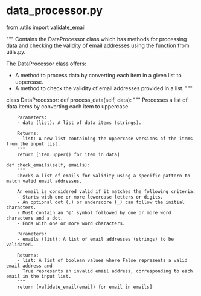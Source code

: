 # data_processor.py
from .utils import validate_email

"""
Contains the DataProcessor class which has methods for processing data and checking the validity of email addresses using the function from utils.py. 

The DataProcessor class offers:
- A method to process data by converting each item in a given list to uppercase.
- A method to check the validity of email addresses provided in a list.
"""

class DataProcessor:
    def process_data(self, data):
        """
        Processes a list of data items by converting each item to uppercase.

        Parameters:
        - data (list): A list of data items (strings).

        Returns:
        - list: A new list containing the uppercase versions of the items from the input list.
        """
        return [item.upper() for item in data]
    
    def check_emails(self, emails):
        """
        Checks a list of emails for validity using a specific pattern to match valid email addresses.

        An email is considered valid if it matches the following criteria:
        - Starts with one or more lowercase letters or digits.
        - An optional dot (.) or underscore (_) can follow the initial characters.
        - Must contain an '@' symbol followed by one or more word characters and a dot.
        - Ends with one or more word characters.

        Parameters:
        - emails (list): A list of email addresses (strings) to be validated.

        Returns:
        - list: A list of boolean values where False represents a valid email address and
          True represents an invalid email address, corresponding to each email in the input list.
        """
        return [validate_email(email) for email in emails]
